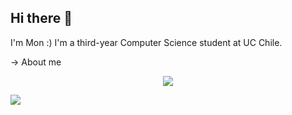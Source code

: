 ## Hi there 👋

I'm Mon :) I'm a third-year Computer Science student at UC Chile.

-> About me
<p align="center">
  <img src="https://upload.wikimedia.org/wikipedia/commons/1/19/Under_construction_graphic.gif">
</p>

![](https://komarev.com/ghpvc/?username=mon-b&color=blueviolet)



<!--
**mon-b/mon-b** is a ✨ _special_ ✨ repository because its `README.md` (this file) appears on your GitHub profile.

Here are some ideas to get you started:

- 🔭 I’m currently working on ...
- 🌱 I’m currently learning ...
- 👯 I’m looking to collaborate on ...
- 🤔 I’m looking for help with ...
- 💬 Ask me about ...
- 📫 How to reach me: ...
- 😄 Pronouns: ...
- ⚡ Fun fact: ...
-->
